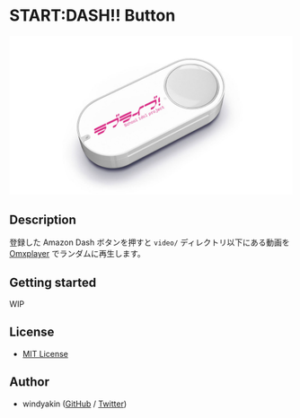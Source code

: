 # START:DASH!! Button

![START:DASH!! Button](image.jpg)

## Description

登録した Amazon Dash ボタンを押すと `video/` ディレクトリ以下にある動画を [Omxplayer](https://elinux.org/Omxplayer) でランダムに再生します。

## Getting started

WIP

## License

* [MIT License](LICENSE)

## Author

* windyakin ([GitHub](https://github.com/windyakin) / [Twitter](https://twitter.com/MITLicense))
